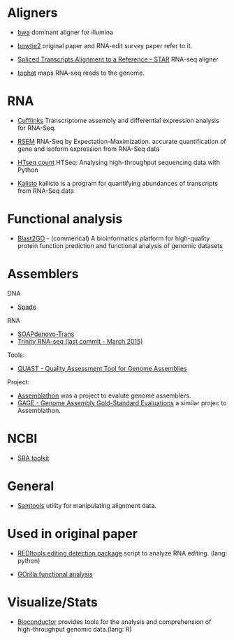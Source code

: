 
Aligners
========
* [bwa](http://bio-bwa.sourceforge.net/) dominant aligner for illumina

* [bowtie2](http://bowtie-bio.sourceforge.net/bowtie2/index.shtml)
  original paper and RNA-edit survey paper refer to it.

* [Spliced Transcripts Alignment to a Reference - STAR](https://github.com/alexdobin/STAR) RNA-seq aligner

* [tophat](http://ccb.jhu.edu/software/tophat/index.shtml) maps RNA-seq reads to the genome.

RNA
===
* [Cufflinks](http://cole-trapnell-lab.github.io/cufflinks/) Transcriptome assembly and differential expression analysis for RNA-Seq.

* [RSEM](https://deweylab.github.io/RSEM/) RNA-Seq by Expectation-Maximization. accurate quantification of gene and isoform expression from RNA-Seq data

* [HTseq count](http://htseq.readthedocs.io/en/release_0.9.1/) HTSeq: Analysing high-throughput sequencing data with Python

* [Kalisto](https://pachterlab.github.io/kallisto/about) kallisto is a program for quantifying abundances of transcripts from RNA-Seq data

Functional analysis
===================

* [Blast2GO](https://en.wikipedia.org/wiki/Blast2GO) - (commerical) A
  bioinformatics platform for high-quality protein function prediction
  and functional analysis of genomic datasets

Assemblers
=========
DNA 
* [Spade](http://cab.spbu.ru/software/spades/)

RNA
* [SOAPdenovo-Trans ](https://github.com/aquaskyline/SOAPdenovo-Trans)
* [Trinity RNA-seq (last commit - March 2015)](https://github.com/trinityrnaseq/trinityrnaseq/wiki)

Tools:
* [QUAST - Quality Assessment Tool for Genome Assemblies](http://quast.sourceforge.net/)

Project:
* [Assemblathon](http://assemblathon.org/) was a project to evalute genome assemblers.
* [GAGE - Genome Assembly Gold-Standard Evaluations](http://gage.cbcb.umd.edu/) a similar projec to Assemblathon. 

NCBI
====

* [SRA toolkit](https://trace.ncbi.nlm.nih.gov/Traces/sra/sra.cgi?view=software)

General
=======

* [Samtools](https://github.com/samtools/samtools) utility for manipulating alignment data.

Used in original paper
======================

* [REDItools editing detection
  package](https://sourceforge.net/projects/reditools) script to
  analyze RNA editing. (lang: python)

* [GOrilla functional analysis](http://cbl-gorilla.cs.technion.ac.il/)

Visualize/Stats 
================

* [Bioconductor](https://www.bioconductor.org/) provides tools for the
  analysis and comprehension of high-throughput genomic data.(lang: R)
  